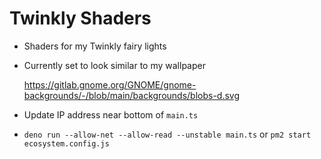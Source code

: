 # Twinkly Shaders

-   Shaders for my Twinkly fairy lights

-   Currently set to look similar to my wallpaper

    https://gitlab.gnome.org/GNOME/gnome-backgrounds/-/blob/main/backgrounds/blobs-d.svg

-   Update IP address near bottom of `main.ts`

-   `deno run --allow-net --allow-read --unstable main.ts` or `pm2 start ecosystem.config.js`
